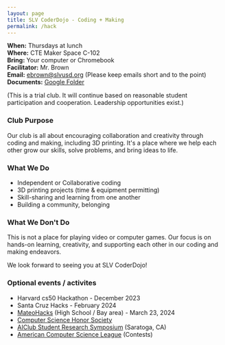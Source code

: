 ```yaml
---
layout: page
title: SLV CoderDojo - Coding + Making
permalink: /hack
---
```


**When:** Thursdays at lunch
<br>
**Where:** CTE Maker Space C-102
<br>
**Bring:** Your computer or Chromebook
<br>
**Facilitator:** Mr. Brown
<br>
**Email:** [ebrown@slvusd.org](mailto:ebrown@slvusd.org)  (Please keep emails short and to the point)
<br>
**Documents:** [Google Folder](https://drive.google.com/drive/folders/1a_FDQ-1Aq-6q4La7B9SJtFnL-uyCEbWg?usp=sharing)

(This is a trial club. It will continue based on reasonable student participation and cooperation.
Leadership opportunities exist.)

### Club Purpose

Our club is all about encouraging collaboration and creativity through coding and making, including 3D printing. It's a place where we help each other grow our skills, solve problems, and bring ideas to life.

### What We Do

- Independent or Collaborative coding
- 3D printing projects (time & equipment permitting)
- Skill-sharing and learning from one another
- Building a community, belonging

### What We Don't Do

This is not a place for playing video or computer games. Our focus is on hands-on learning, creativity, and supporting each other in our coding and making endeavors.

We look forward to seeing you at SLV CoderDojo!

### Optional events / activites

- Harvard cs50 Hackathon - December 2023
- Santa Cruz Hacks - February 2024
- [MateoHacks](https://mateohacks.com/) (High School / Bay area) - March 23, 2024
- [Computer Science Honor Society](https://csteachers.org/cshs/)
- [AIClub Student Research Symposium](https://www.corp.aiclub.world/aiclub-student-research-symposiums) (Saratoga, CA)
- [American Computer Science League](https://www.acsl.org/) (Contests)

